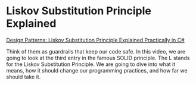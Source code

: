 # Liskov Substitution Principle Explained
[Design Patterns: Liskov Substitution Principle Explained Practically in C# ](https://www.youtube.com/watch?v=-3UXq2krhyw)

Think of them as guardrails that keep our code safe. In this video, we are going to look at the third entry in the famous SOLID principle. The L stands for the Liskov Substitution Principle. We are going to dive into what it means, how it should change our programming practices, and how far we should take it.
